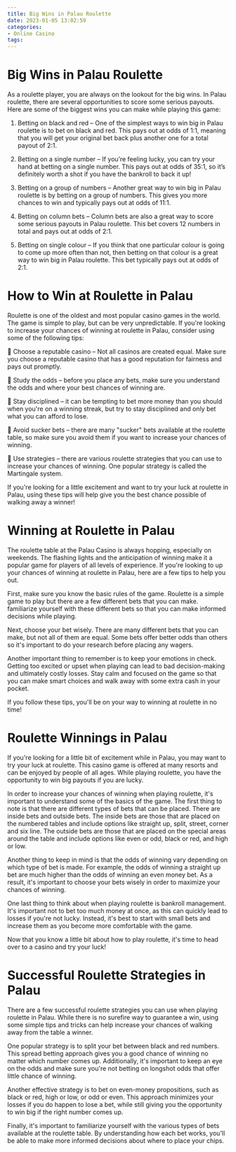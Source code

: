 ```yaml
---
title: Big Wins in Palau Roulette
date: 2023-01-05 13:02:59
categories:
- Online Casino
tags:
---
```



#  Big Wins in Palau Roulette

As a roulette player, you are always on the lookout for the big wins. In Palau roulette, there are several opportunities to score some serious payouts. Here are some of the biggest wins you can make while playing this game:

1. Betting on black and red – One of the simplest ways to win big in Palau roulette is to bet on black and red. This pays out at odds of 1:1, meaning that you will get your original bet back plus another one for a total payout of 2:1.

2. Betting on a single number – If you’re feeling lucky, you can try your hand at betting on a single number. This pays out at odds of 35:1, so it’s definitely worth a shot if you have the bankroll to back it up!

3. Betting on a group of numbers – Another great way to win big in Palau roulette is by betting on a group of numbers. This gives you more chances to win and typically pays out at odds of 11:1.

4. Betting on column bets – Column bets are also a great way to score some serious payouts in Palau roulette. This bet covers 12 numbers in total and pays out at odds of 2:1.

5. Betting on single colour – If you think that one particular colour is going to come up more often than not, then betting on that colour is a great way to win big in Palau roulette. This bet typically pays out at odds of 2:1.

#  How to Win at Roulette in Palau 

Roulette is one of the oldest and most popular casino games in the world. The game is simple to play, but can be very unpredictable. If you're looking to increase your chances of winning at roulette in Palau, consider using some of the following tips:

 Choose a reputable casino – Not all casinos are created equal. Make sure you choose a reputable casino that has a good reputation for fairness and pays out promptly.

 Study the odds – before you place any bets, make sure you understand the odds and where your best chances of winning are.

 Stay disciplined – it can be tempting to bet more money than you should when you're on a winning streak, but try to stay disciplined and only bet what you can afford to lose.

 Avoid sucker bets – there are many "sucker" bets available at the roulette table, so make sure you avoid them if you want to increase your chances of winning.

 Use strategies – there are various roulette strategies that you can use to increase your chances of winning. One popular strategy is called the Martingale system.


If you're looking for a little excitement and want to try your luck at roulette in Palau, using these tips will help give you the best chance possible of walking away a winner!

#  Winning at Roulette in Palau

The roulette table at the Palau Casino is always hopping, especially on weekends. The flashing lights and the anticipation of winning make it a popular game for players of all levels of experience. If you're looking to up your chances of winning at roulette in Palau, here are a few tips to help you out.

First, make sure you know the basic rules of the game. Roulette is a simple game to play but there are a few different bets that you can make. familiarize yourself with these different bets so that you can make informed decisions while playing.

Next, choose your bet wisely. There are many different bets that you can make, but not all of them are equal. Some bets offer better odds than others so it's important to do your research before placing any wagers.

Another important thing to remember is to keep your emotions in check. Getting too excited or upset when playing can lead to bad decision-making and ultimately costly losses. Stay calm and focused on the game so that you can make smart choices and walk away with some extra cash in your pocket.

If you follow these tips, you'll be on your way to winning at roulette in no time!

#  Roulette Winnings in Palau 

If you're looking for a little bit of excitement while in Palau, you may want to try your luck at roulette. This casino game is offered at many resorts and can be enjoyed by people of all ages. While playing roulette, you have the opportunity to win big payouts if you are lucky.

In order to increase your chances of winning when playing roulette, it's important to understand some of the basics of the game. The first thing to note is that there are different types of bets that can be placed. There are inside bets and outside bets. The inside bets are those that are placed on the numbered tables and include options like straight up, split, street, corner and six line. The outside bets are those that are placed on the special areas around the table and include options like even or odd, black or red, and high or low.

Another thing to keep in mind is that the odds of winning vary depending on which type of bet is made. For example, the odds of winning a straight up bet are much higher than the odds of winning an even money bet. As a result, it's important to choose your bets wisely in order to maximize your chances of winning.

One last thing to think about when playing roulette is bankroll management. It's important not to bet too much money at once, as this can quickly lead to losses if you're not lucky. Instead, it's best to start with small bets and increase them as you become more comfortable with the game.

Now that you know a little bit about how to play roulette, it's time to head over to a casino and try your luck!

#  Successful Roulette Strategies in Palau

There are a few successful roulette strategies you can use when playing roulette in Palau. While there is no surefire way to guarantee a win, using some simple tips and tricks can help increase your chances of walking away from the table a winner.

One popular strategy is to split your bet between black and red numbers. This spread betting approach gives you a good chance of winning no matter which number comes up. Additionally, it's important to keep an eye on the odds and make sure you're not betting on longshot odds that offer little chance of winning.

Another effective strategy is to bet on even-money propositions, such as black or red, high or low, or odd or even. This approach minimizes your losses if you do happen to lose a bet, while still giving you the opportunity to win big if the right number comes up.

Finally, it's important to familiarize yourself with the various types of bets available at the roulette table. By understanding how each bet works, you'll be able to make more informed decisions about where to place your chips.